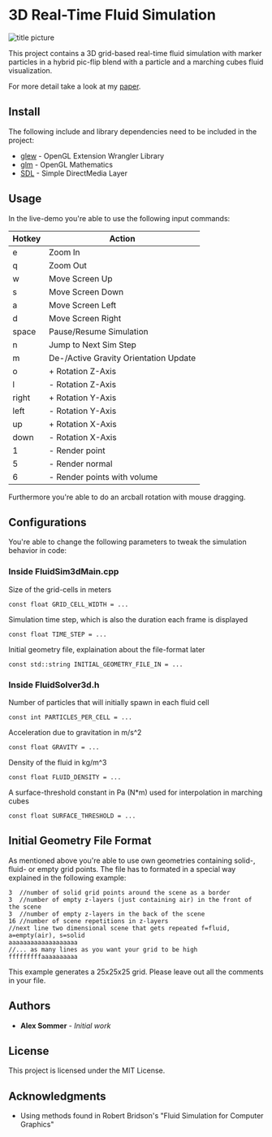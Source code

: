 # 3D Real-Time Fluid Simulation

![title picture](https://raw.githubusercontent.com/a1ex90/Fluids3D/master/pictures/title.png)

This project contains a 3D grid-based real-time fluid simulation with marker particles in a hybrid pic-flip blend with a particle and a marching cubes fluid visualization.

For more detail take a look at my [paper](https://github.com/a1ex90/Fluids3D/blob/master/documentation/Sommer%2C3D-RT-Fluid-Sim.pdf).

## Install

The following include and library dependencies need to be included in the project:

* [glew](http://glew.sourceforge.net/) - OpenGL Extension Wrangler Library
* [glm](https://glm.g-truc.net/) - OpenGL Mathematics
* [SDL](https://www.libsdl.org/) - Simple DirectMedia Layer

## Usage

In the live-demo you're able to use the following input commands:

| Hotkey | Action                    |
| ------ | ------------------------- |
| e      | Zoom In                   |
| q      | Zoom Out                  |
| w      | Move Screen Up            |
| s      | Move Screen Down          |
| a      | Move Screen Left          |
| d      | Move Screen Right         |
| space  | Pause/Resume Simulation   |
| n      | Jump to Next Sim Step     |
| m      | De-/Active Gravity Orientation Update |
| o      | + Rotation Z-Axis         |
| l      | - Rotation Z-Axis         |
| right  | + Rotation Y-Axis         |
| left   | - Rotation Y-Axis         |
| up     | + Rotation X-Axis         |
| down   | - Rotation X-Axis         |
| 1      | - Render point            |
| 5      | - Render normal           |
| 6      | - Render points with volume |

Furthermore you're able to do an arcball rotation with mouse dragging.

## Configurations

You're able to change the following parameters to tweak the simulation behavior in code:

### Inside FluidSim3dMain.cpp

Size of the grid-cells in meters

```
const float GRID_CELL_WIDTH = ...
```

Simulation time step, which is also the duration each frame is displayed

```
const float TIME_STEP = ...
```

Initial geometry file, explaination about the file-format later

```
const std::string INITIAL_GEOMETRY_FILE_IN = ...
```

### Inside FluidSolver3d.h

Number of particles that will initially spawn in each fluid cell 

```
const int PARTICLES_PER_CELL = ...
```

Acceleration due to gravitation in m/s^2

```
const float GRAVITY = ...
```

Density of the fluid in kg/m^3

```
const float FLUID_DENSITY = ...
```

A surface-threshold constant in Pa (N*m) used for interpolation in marching cubes

```
const float SURFACE_THRESHOLD = ...
```

## Initial Geometry File Format

As mentioned above you're able to use own geometries containing solid-, fluid- or empty grid points. The file has to formated in a special way explained in the following example:

```
3  //number of solid grid points around the scene as a border
3  //number of empty z-layers (just containing air) in the front of the scene
3  //number of empty z-layers in the back of the scene
16 //number of scene repetitions in z-layers
//next line two dimensional scene that gets repeated f=fluid, a=empty(air), s=solid
aaaaaaaaaaaaaaaaaaa
//... as many lines as you want your grid to be high
fffffffffaaaaaaaaaa 
```

This example generates a 25x25x25 grid. Please leave out all the comments in your file.

## Authors

* **Alex Sommer** - *Initial work*

## License

This project is licensed under the MIT License.

## Acknowledgments

* Using methods found in Robert Bridson's "Fluid Simulation for Computer Graphics"
